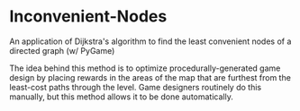 Inconvenient-Nodes
==================

An application of Dijkstra's algorithm to find the least convenient nodes of a directed graph (w/ PyGame)

The idea behind this method is to optimize procedurally-generated game design by placing rewards in the areas of the map
that are furthest from the least-cost paths through the level. Game designers routinely do this manually, but this method
allows it to be done automatically.